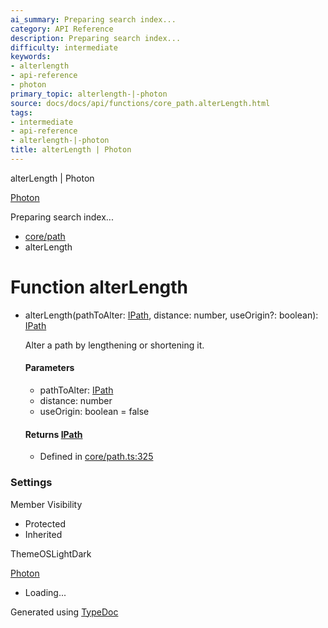 ```yaml
---
ai_summary: Preparing search index...
category: API Reference
description: Preparing search index...
difficulty: intermediate
keywords:
- alterlength
- api-reference
- photon
primary_topic: alterlength-|-photon
source: docs/docs/api/functions/core_path.alterLength.html
tags:
- intermediate
- api-reference
- alterlength-|-photon
title: alterLength | Photon
---
```

alterLength | Photon

[Photon](../index.md)




Preparing search index...

* [core/path](../modules/core_path.md)
* alterLength

# Function alterLength

* alterLength(pathToAlter: [IPath](../interfaces/core_schema.IPath.md), distance: number, useOrigin?: boolean): [IPath](../interfaces/core_schema.IPath.md)

  Alter a path by lengthening or shortening it.

  #### Parameters

  + pathToAlter: [IPath](../interfaces/core_schema.IPath.md)
  + distance: number
  + useOrigin: boolean = false

  #### Returns [IPath](../interfaces/core_schema.IPath.md)

  + Defined in [core/path.ts:325](https://github.com/mwhite454/photon/blob/main/packages/photon/src/core/path.ts#L325)

### Settings

Member Visibility

* Protected
* Inherited

ThemeOSLightDark

[Photon](../index.md)

* Loading...

Generated using [TypeDoc](https://typedoc.org/)
